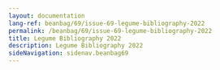 ```yaml
---
layout: documentation
lang-ref: beanbag/69/issue-69-legume-bibliography-2022
permalink: /beanbag/69/issue-69-legume-bibliography-2022
title: Legume Bibliography 2022
description: Legume Bibliography 2022
sideNavigation: sidenav.beanbag69
---
```


